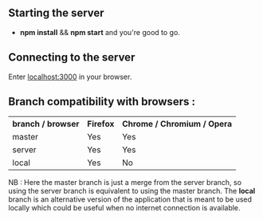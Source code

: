 <h2>Starting the server</h2>

* <strong>npm install</strong> && <strong>npm start</strong> and you're good to go.

<h2>Connecting to the server</h2>

Enter <a href="localhost:3000">localhost:3000</a> in your browser.

<h2>Branch compatibility with browsers :</h2>

<table>
	<tr>
		<th><strong>branch / browser</strong></th>
		<th><strong>Firefox</strong></th>
		<th><strong>Chrome / Chromium / Opera</strong></th>
	</tr>
	<tr>
		<td>master</td>
		<td>Yes</td>
		<td>Yes</td>
	</tr>
	<tr>
		<td>server</td>
		<td>Yes</td>
		<td>Yes</td>
	</tr>
	<tr>
		<td>local</td>
		<td>Yes</td>
		<td>No</td>
	</tr>
</table>


NB : Here the master branch is just a merge from the server branch, so using the server branch is equivalent to using the master branch.
The <strong>local</strong> branch is an alternative version of the application that is meant to be used locally which could be useful when no internet connection is available.
